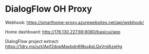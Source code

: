 # DialogFlow OH Proxy

Webhook: https://smarthome-proxy.azurewebsites.net/api/webhook/

Home dashboard: http://176.130.227.69:8080/basicui/app

DialogFlow project extract: https://1drv.ms/u/s!Apf2dopMaxbdn69bu4qLQxVrdAzpHg
